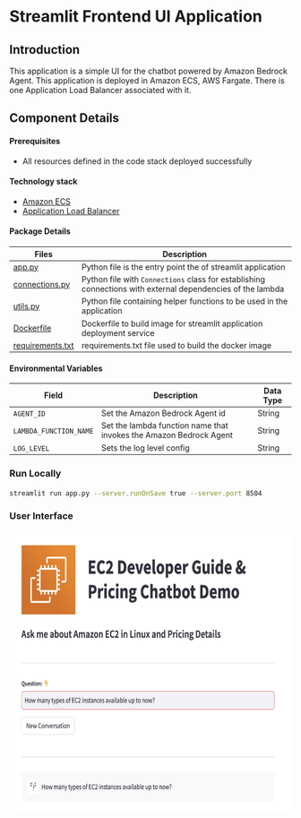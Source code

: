 # Streamlit Frontend UI Application

## Introduction

This application is a simple UI for the chatbot powered by Amazon Bedrock Agent.
This application is deployed in Amazon ECS, AWS Fargate. There is one Application Load Balancer associated with it.

## Component Details

#### Prerequisites

- All resources defined in the code stack deployed successfully

#### Technology stack

- [Amazon ECS](https://aws.amazon.com/ecs/)
- [Application Load Balancer](https://aws.amazon.com/elasticloadbalancing/application-load-balancer/)

#### Package Details

| Files                                | Description                                                                                                |
| ------------------------------------ | ---------------------------------------------------------------------------------------------------------- |
| [app.py](app.py)                     | Python file is the entry point the of streamlit application                                                |
| [connections.py](connections.py)     | Python file with `Connections` class for establishing connections with external dependencies of the lambda |
| [utils.py](utils.py)                 | Python file containing helper functions to be used in the application                                      |
| [Dockerfile](Dockerfile)             | Dockerfile to build image for streamlit application deployment service                                     |
| [requirements.txt](requirements.txt) | requirements.txt file used to build the docker image                                                       |

#### Environmental Variables

| Field                  | Description                                                        | Data Type |
| ---------------------- | ------------------------------------------------------------------ | --------- |
| `AGENT_ID`             | Set the Amazon Bedrock Agent id                                    | String    |
| `LAMBDA_FUNCTION_NAME` | Set the lambda function name that invokes the Amazon Bedrock Agent | String    |
| `LOG_LEVEL`            | Sets the log level config                                          | String    |

### Run Locally

```bash
streamlit run app.py --server.runOnSave true --server.port 8504
```

### User Interface

<img src="images/UI-FrontPage.png" alt="User Interface" width="646.5" height="500"/>
